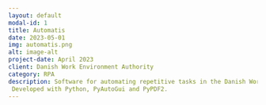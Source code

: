 ```yaml
---
layout: default
modal-id: 1
title: Automatis
date: 2023-05-01
img: automatis.png
alt: image-alt
project-date: April 2023
client: Danish Work Environment Authority
category: RPA
description: Software for automating repetitive tasks in the Danish Work Environment Authority. A user interface and documentation was also created for it.
 Developed with Python, PyAutoGui and PyPDF2.
---
```

